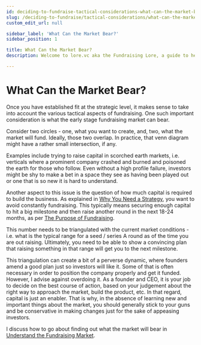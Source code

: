 ```yaml
---
id: deciding-to-fundraise-tactical-considerations-what-can-the-market-bear
slug: /deciding-to-fundraise/tactical-considerations/what-can-the-market-bear
custom_edit_url: null

sidebar_label: 'What Can the Market Bear?'
sidebar_position: 1

title: What Can the Market Bear?
description: Welcome to lore.vc aka the Fundraising Lore, a guide to help founder CEOs successfully raise early-stage VC financing from Silicon Valley investors

---
```


# What Can the Market Bear?

Once you have established fit at the strategic level, it makes sense to take into account the various tactical aspects of fundraising. One such important consideration is what the early stage fundraising market can bear. 

Consider two circles - one, what you want to create, and, two, what the market will fund. Ideally, those two overlap. In practice, that venn diagram might have a rather small intersection, if any.

Examples include trying to raise capital in scorched earth markets, i.e. verticals where a prominent company crashed and burned and poisoned the earth for those who follow. Even without a high profile failure, investors might be shy to make a bet in a space they see as having been played out or one that is so new it is hard to understand.

Another aspect to this issue is the question of how much capital is required to build the business. As explained in [Why You Need a Strategy](/deciding-to-fundraise/why-you-need-a-strategy), you want to avoid constantly fundraising. This typically means securing enough capital to hit a big milestone and then raise another round in the next 18-24 months, as per [The Purpose of Fundraising](/deciding-to-fundraise/the-purpose-of-fundraising). 

This number needs to be triangulated with the current market conditions - i.e. what is the typical range for a seed / series A round as of the time you are out raising. Ultimately, you need to be able to show a convincing plan that raising something in that range will get you to the next milestone. 

This triangulation can create a bit of a perverse dynamic, where founders amend a good plan just so investors will like it. Some of that is often necessary in order to position the company properly and get it funded. However, I advise against overdoing it. As a founder and CEO, it is your job to decide on the best course of action, based on your judgement about the right way to approach the market, build the product, etc. In that regard, capital is just an enabler. That is why, in the absence of learning new and important things about the market, you should generally stick to your guns and be conservative in making changes just for the sake of appeasing investors.

I discuss how to go about finding out what the market will bear in [Understand the Fundraising Market](/phase-i-preparation/understand-the-fundraising-market).